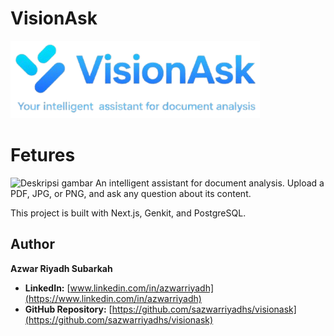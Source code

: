 # VisionAsk
![Deskripsi gambar](public/images/Logo.png)
# Fetures
![Deskripsi gambar](public/images/feature.png)
An intelligent assistant for document analysis. Upload a PDF, JPG, or PNG, and ask any question about its content.

This project is built with Next.js, Genkit, and PostgreSQL.

## Author

**Azwar Riyadh Subarkah**

- **LinkedIn:** [www.linkedin.com/in/azwarriyadh](https://www.linkedin.com/in/azwarriyadh)
- **GitHub Repository:** [https://github.com/sazwarriyadhs/visionask](https://github.com/sazwarriyadhs/visionask)
